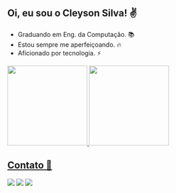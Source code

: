 ## Oi, eu sou o Cleyson Silva! ✌

- Graduando em Eng. da Computação. 📚
- Estou sempre me aperfeiçoando. 🔥
- Aficionado por tecnologia. ⚡

<a href="https://github.com/cleyson02">
<img height="180em" src="https://github-readme-stats.vercel.app/api?username=cleyson02&show_icons=true&theme=dracula&include_all_commits=true&count_private=true"/>
<img height="180em" src="https://github-readme-stats.vercel.app/api/top-langs/?username=cleyson02&layout=compact&langs_count=7&theme=dracula"/>

## Contato 📧

<div> 
<a href="mailto:cleysonsilva2002@gmail.com"><img src="https://img.shields.io/badge/Gmail-D14836?style=for-the-badge&logo=gmail&logoColor=white" target="_blank"></a>
<a href="https://t.me/cleysonoliveira02" target="_blank"><img src="https://img.shields.io/badge/Telegram-2CA5E0?style=for-the-badge&logo=telegram&logoColor=white" target="_blank"></a>
<a href="https://www.linkedin.com/in/cleyson20-silva02/" target="_blank"><img src="https://img.shields.io/badge/-LinkedIn-%230077B5?style=for-the-badge&logo=linkedin&logoColor=white" target="_blank"></a> 
</div>
